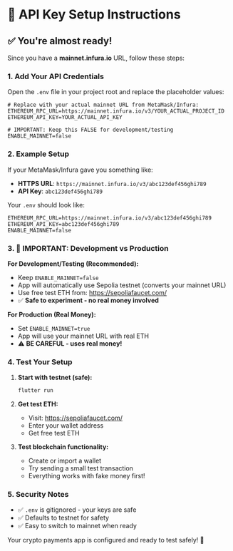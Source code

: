 # 🔑 API Key Setup Instructions

## ✅ You're almost ready!

Since you have a **mainnet.infura.io** URL, follow these steps:

### 1. **Add Your API Credentials**

Open the `.env` file in your project root and replace the placeholder values:

```env
# Replace with your actual mainnet URL from MetaMask/Infura:
ETHEREUM_RPC_URL=https://mainnet.infura.io/v3/YOUR_ACTUAL_PROJECT_ID
ETHEREUM_API_KEY=YOUR_ACTUAL_API_KEY

# IMPORTANT: Keep this FALSE for development/testing
ENABLE_MAINNET=false
```

### 2. **Example Setup**
If your MetaMask/Infura gave you something like:
- **HTTPS URL**: `https://mainnet.infura.io/v3/abc123def456ghi789`  
- **API Key**: `abc123def456ghi789`

Your `.env` should look like:
```env
ETHEREUM_RPC_URL=https://mainnet.infura.io/v3/abc123def456ghi789
ETHEREUM_API_KEY=abc123def456ghi789
ENABLE_MAINNET=false
```

### 3. **🚨 IMPORTANT: Development vs Production**

**For Development/Testing (Recommended):**
- Keep `ENABLE_MAINNET=false` 
- App will automatically use Sepolia testnet (converts your mainnet URL)
- Use free test ETH from: https://sepoliafaucet.com/
- ✅ **Safe to experiment - no real money involved**

**For Production (Real Money):**
- Set `ENABLE_MAINNET=true`
- App will use your mainnet URL with real ETH
- ⚠️ **BE CAREFUL - uses real money!**

### 4. **Test Your Setup**

1. **Start with testnet (safe):**
   ```bash
   flutter run
   ```

2. **Get test ETH:**
   - Visit: https://sepoliafaucet.com/
   - Enter your wallet address
   - Get free test ETH

3. **Test blockchain functionality:**
   - Create or import a wallet
   - Try sending a small test transaction
   - Everything works with fake money first!

### 5. **Security Notes**
- ✅ `.env` is gitignored - your keys are safe
- ✅ Defaults to testnet for safety
- ✅ Easy to switch to mainnet when ready

Your crypto payments app is configured and ready to test safely! 🚀
